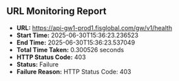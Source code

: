 ## URL Monitoring Report

- **URL:** https://api-gw1-prod1.fisglobal.com/gw/v1/health
- **Start Time:** 2025-06-30T15:36:23.236523
- **End Time:** 2025-06-30T15:36:23.537049
- **Total Time Taken:** 0.300526 seconds
- **HTTP Status Code:** 403
- **Status:** Failure
- **Failure Reason:** HTTP Status Code: 403
